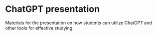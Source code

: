 # ChatGPT presentation
Materials for the presentation on how students can utilize ChatGPT and other tools for effective studying.
